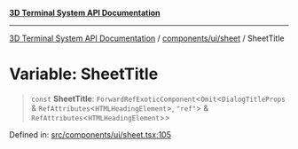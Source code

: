 [**3D Terminal System API Documentation**](../../../../README.md)

***

[3D Terminal System API Documentation](../../../../README.md) / [components/ui/sheet](../README.md) / SheetTitle

# Variable: SheetTitle

> `const` **SheetTitle**: `ForwardRefExoticComponent`\<`Omit`\<`DialogTitleProps` & `RefAttributes`\<`HTMLHeadingElement`\>, `"ref"`\> & `RefAttributes`\<`HTMLHeadingElement`\>\>

Defined in: [src/components/ui/sheet.tsx:105](https://github.com/Dicommunitas/ThreeJS_Terminal_3D/blob/99674efc74a324fa412d902012012a3688e22f0e/src/components/ui/sheet.tsx#L105)
